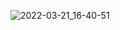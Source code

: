![2022-03-21_16-40-51](https://user-images.githubusercontent.com/102034855/159273609-688cb066-66a0-4e51-b844-9f5d48ac9ef5.jpg)
